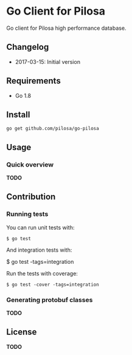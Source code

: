 # Go Client for Pilosa

Go client for Pilosa high performance database.

## Changelog

* 2017-03-15: Initial version

## Requirements

* Go 1.8

## Install

```
go get github.com/pilosa/go-pilosa
```

## Usage

### Quick overview

**TODO**

## Contribution

### Running tests

You can run unit tests with:
```
$ go test
```

And integration tests with:

$ go test -tags=integration

Run the tests with coverage:
```
$ go test -cover -tags=integration
```

### Generating protobuf classes

**TODO**

## License

**TODO**
